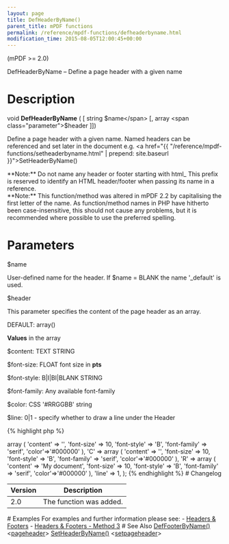 ```yaml
---
layout: page
title: DefHeaderByName()
parent_title: mPDF functions
permalink: /reference/mpdf-functions/defheaderbyname.html
modification_time: 2015-08-05T12:00:45+00:00
---
```


(mPDF >= 2.0)

DefHeaderByName – Define a page header with a given name

# Description

void **DefHeaderByName** (
[ string <span class="parameter">$name</span>
[, array <span class="parameter">$header</span>
]])

Define a page header with a given name. Named headers can be referenced and set later in the document e.g.
<a href="{{ "/reference/mpdf-functions/setheaderbyname.html" | prepend: site.baseurl }}">SetHeaderByName()</a>

<div class="alert alert-info" role="alert" markdown="1">
	**Note:** Do not name any header or footer starting with html_ This prefix is reserved to identify an
	<span class="smallblock">HTML</span> header/footer when passing its name in a reference.
</div>

<div class="alert alert-info" role="alert" markdown="1">
	**Note:** This function/method was altered in mPDF 2.2 by
	capitalising the first letter of the name. As function/method names in PHP have hitherto been case-insensitive,
	this should not cause any problems, but it is recommended where possible to use the preferred spelling.
</div>

# Parameters

<span class="parameter">$name</span>

User-defined name for the header. If <span class="parameter">$name</span> = <span class="smallblock">BLANK</span> the
name '_default' is used.

<span class="parameter">$header</span>

This parameter specifies the content of the page header as an array.

<span class="smallblock">DEFAULT</span>: array()

**Values** in the array

<span class="parameter">$content</span>: <span class="smallblock">TEXT STRING</span>

<span class="parameter">$font-size</span>: <span class="smallblock">FLOAT</span> font size in **pts**

<span class="parameter">$font-style</span>: B|I|BI|<span class="smallblock">BLANK STRING</span>

<span class="parameter">$font-family</span>: Any available font-family

<span class="parameter">$color</span>: CSS '#RRGGBB' string

<span class="parameter">$line</span>: 0|1 - specify whether to draw a line under the Header

{% highlight php %}
<?php
$header = array (
	'L' => array (
		'content' => '',
		'font-size' => 10,
		'font-style' => 'B',
		'font-family' => 'serif',
		'color'=>'#000000'
	),
	'C' => array (
		'content' => '',
		'font-size' => 10,
		'font-style' => 'B',
		'font-family' => 'serif',
		'color'=>'#000000'
	),
	'R' => array (
		'content' => 'My document',
		'font-size' => 10,
		'font-style' => 'B',
		'font-family' => 'serif',
		'color'=>'#000000'
	),
	'line' => 1,
);
{% endhighlight %}

# Changelog

<table class="table"> <thead>
<tr> <th>Version</th><th>Description</th> </tr>
</thead> <tbody>
<tr>
<td>2.0</td>
<td>The function was added.</td>
</tr>
</tbody> </table>

# Examples

For examples and further information please see:

- <a href="{{ "/headers-footers/headers-footers.html" | prepend: site.baseurl }}">Headers &amp; Footers</a>
- <a href="{{ "/headers-footers/method-1.html" | prepend: site.baseurl }}">Headers &amp; Footers - Method 3</a>

# See Also

<a href="{{ "/reference/mpdf-functions/deffooterbyname.html" | prepend: site.baseurl }}">DefFooterByName()</a>
&lt;<a href="{{ "/reference/html-control-tags/pageheader.html" | prepend: site.baseurl }}">pageheader</a>&gt;
<a href="{{ "/reference/mpdf-functions/setheaderbyname.html" | prepend: site.baseurl }}">SetHeaderByName()</a>
&lt;<a href="{{ "/reference/html-control-tags/setpageheader.html" | prepend: site.baseurl }}">setpageheader</a>&gt;


